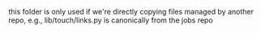 this folder is only used if we're directly copying files managed by another
repo, e.g., lib/touch/links.py is canonically from the jobs repo
